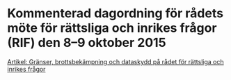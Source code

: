 # Kommenterad dagordning för rådets möte för rättsliga och inrikes frågor (RIF) den 8–9 oktober 2015

[Artikel: Gränser, brottsbekämpning och dataskydd på rådet för rättsliga och inrikes frågor](/artiklar/2015/10/granser-brottsbekampning-och-dataskydd-pa-radet-for-rattsliga-och-inrikes-fragor/)
